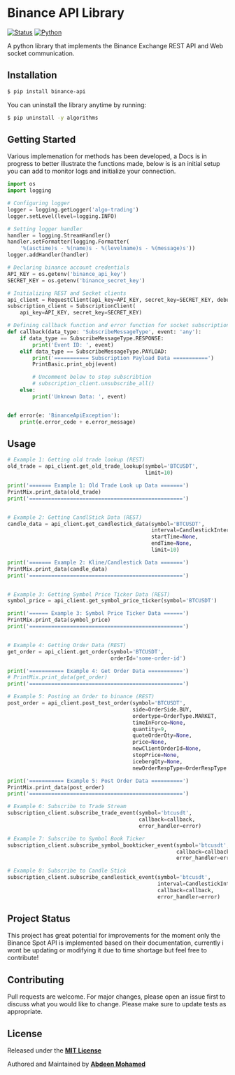 # Binance API Library

[![Status](https://img.shields.io/badge/build-passing-green.svg?branch=main)](https://github.com/AbdeenM/binance-api)
[![Python](https://img.shields.io/badge/Python-v3.8.5-blue.svg?logo=python)](https://www.python.org/)

A python library that implements the Binance Exchange REST API and Web socket communication.

## Installation

```Bash
$ pip install binance-api
```

You can uninstall the library anytime by running:

```Bash
$ pip uninstall -y algorithms
```

## Getting Started

Various implemenation for methods has been developed, a Docs is in progress to better illustrate the functions made, below is is an initial setup you can add to monitor logs and initialize your connection.

```Python
import os
import logging

# Configuring logger
logger = logging.getLogger('algo-trading')
logger.setLevel(level=logging.INFO)

# Setting logger handler
handler = logging.StreamHandler()
handler.setFormatter(logging.Formatter(
    '%(asctime)s - %(name)s - %(levelname)s - %(message)s'))
logger.addHandler(handler)

# Declaring binance account credentials
API_KEY = os.getenv('binance_api_key')
SECRET_KEY = os.getenv('binance_secret_key')

# Initializing REST and Socket clients
api_client = RequestClient(api_key=API_KEY, secret_key=SECRET_KEY, debug=False)
subscription_client = SubscriptionClient(
    api_key=API_KEY, secret_key=SECRET_KEY)

# Defining callback function and error function for socket subscriptions
def callback(data_type: 'SubscribeMessageType', event: 'any'):
    if data_type == SubscribeMessageType.RESPONSE:
        print('Event ID: ', event)
    elif data_type == SubscribeMessageType.PAYLOAD:
        print('=========== Subscription Payload Data ===========')
        PrintBasic.print_obj(event)

        # Uncomment below to stop subscribtion
        # subscription_client.unsubscribe_all()
    else:
        print('Unknown Data: ', event)


def error(e: 'BinanceApiException'):
    print(e.error_code + e.error_message)
```

## Usage

```Python
# Example 1: Getting old trade lookup (REST)
old_trade = api_client.get_old_trade_lookup(symbol='BTCUSDT',
                                            limit=10)

print('======= Example 1: Old Trade Look up Data =======')
PrintMix.print_data(old_trade)
print('=================================================')


# Example 2: Getting CandlStick Data (REST)
candle_data = api_client.get_candlestick_data(symbol='BTCUSDT',
                                              interval=CandlestickInterval.MIN1,
                                              startTime=None,
                                              endTime=None,
                                              limit=10)

print('======= Example 2: Kline/Candlestick Data =======')
PrintMix.print_data(candle_data)
print('=================================================')


# Example 3: Getting Symbol Price Ticker Data (REST)
symbol_price = api_client.get_symbol_price_ticker(symbol='BTCUSDT')

print('====== Example 3: Symbol Price Ticker Data ======')
PrintMix.print_data(symbol_price)
print('=================================================')


# Example 4: Getting Order Data (REST)
get_order = api_client.get_order(symbol='BTCUSDT',
                                 orderId='some-order-id')

print('=========== Example 4: Get Order Data ===========')
# PrintMix.print_data(get_order)
print('=================================================')

# Example 5: Posting an Order to binance (REST)
post_order = api_client.post_test_order(symbol='BTCUSDT',
                                        side=OrderSide.BUY,
                                        ordertype=OrderType.MARKET,
                                        timeInForce=None,
                                        quantity=9,
                                        quoteOrderQty=None,
                                        price=None,
                                        newClientOrderId=None,
                                        stopPrice=None,
                                        icebergQty=None,
                                        newOrderRespType=OrderRespType.FULL)

print('=========== Example 5: Post Order Data ==========')
PrintMix.print_data(post_order)
print('=================================================')

# Example 6: Subscribe to Trade Stream
subscription_client.subscribe_trade_event(symbol='btcusdt',
                                          callback=callback,
                                          error_handler=error)

# Example 7: Subscribe to Symbol Book Ticker
subscription_client.subscribe_symbol_bookticker_event(symbol='btcusdt',
                                                      callback=callback,
                                                      error_handler=error)

# Example 8: Subscribe to Candle Stick
subscription_client.subscribe_candlestick_event(symbol='btcusdt',
                                                interval=CandlestickInterval.MIN1,
                                                callback=callback,
                                                error_handler=error)
```

## Project Status

This project has great potential for improvements for the moment only the Binance Spot API is implemented based on their documentation, currently i wont be updating or modifying it due to time shortage but feel free to contribute!

## Contributing

Pull requests are welcome. For major changes, please open an issue first to discuss what you would like to change. Please make sure to update tests as appropriate.

## License

Released under the **[MIT License](http://mit-license.org/)**

Authored and Maintained by **[Abdeen Mohamed](https://github.com/AbdeenM)**